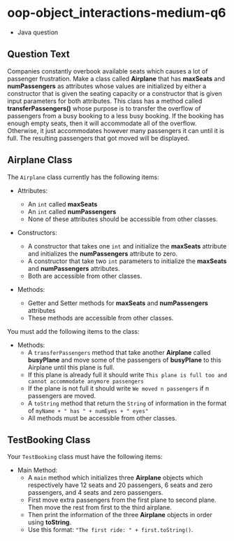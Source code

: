 # oop-object_interactions-medium-q6

- Java question

## Question Text

Companies constantly overbook available seats which causes a lot of passenger frustration. Make a class called
**Airplane** that has **maxSeats** and **numPassengers** as attributes whose values are initialized by either a
constructor that is given the seating capacity or a constructor that is given input parameters for both attributes.
This class has a method called **transferPassengers()** whose purpose is to transfer the overflow of passengers from a
busy booking to a less busy booking. If the booking has enough empty seats, then it will accommodate all of the
overflow.
Otherwise, it just accommodates however many passengers it can until it is full. The resulting passengers that got moved
will be displayed.

## Airplane Class

The `Airplane` class currently has the following items:

- Attributes:
    - An `int` called **maxSeats**
    - An `int` called **numPassengers**
    - None of these attributes should be accessible from other classes.

- Constructors:
    - A constructor that takes one `int` and initialize the **maxSeats** attribute and initializes the **numPassengers**
      attribute to zero.
    - A constructor that take two `int` parameters to initialize the **maxSeats** and **numPassengers** attributes.
    - Both are accessible from other classes.

- Methods:
    - Getter and Setter methods for **maxSeats** and **numPassengers** attributes
    - These methods are accessible from other classes.

You must add the following items to the class:

- Methods:
    - A `transferPassengers` method that take another **Airplane** called **busyPlane** and move some of the
      passengers of **busyPlane** to this Airplane until this plane is full.
    - If this plane is already full it should write `This plane is full too and cannot accommodate anymore passengers`
    - If the plane is not full it should write `We moved n passengers` if n passengers are moved.
    - A `toString` method that return the `String` of information in the format
      of `myName + " has " + numEyes + " eyes"`
    - All methods must be accessible from other classes.

## TestBooking Class

Your `TestBooking` class must have the following items:

- Main Method:
    - A `main` method which initializes three **Airplane** objects which respectively have 12 seats and 20 passengers, 6 seats and
      zero passengers, and 4 seats and zero passengers.
    - First move extra passengers from the first plane to second plane. Then move the rest from first to the third
      airplane.
    - Then print the information of the three **Airplane** objects in order using **toString**.
    - Use this format: `"The first ride: " + first.toString()`.